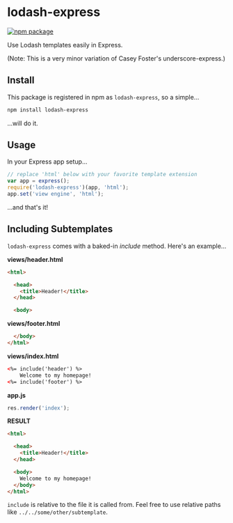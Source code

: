 # lodash-express

[![npm package](https://nodei.co/npm/lodash-express.png?downloads=true&downloadRank=true&stars=true)](https://nodei.co/npm/lodash-express/)

Use Lodash templates easily in Express.

(Note: This is a very minor variation of Casey Foster's underscore-express.)

## Install

This package is registered in npm as `lodash-express`, so a simple...

```bash
npm install lodash-express
```

...will do it.

## Usage

In your Express app setup...

```js
// replace 'html' below with your favorite template extension
var app = express();
require('lodash-express')(app, 'html'); 
app.set('view engine', 'html');
```

...and that's it!

## Including Subtemplates

`lodash-express` comes with a baked-in _include_ method. Here's an example...

**views/header.html**
```html
<html>

  <head>
    <title>Header!</title>
  </head>

  <body>
```

**views/footer.html**
```html
  </body>
</html>
```

**views/index.html**
```html
<%= include('header') %>
    Welcome to my homepage!
<%= include('footer') %>
```

**app.js**
```js
res.render('index');
```

**RESULT**
```html
<html>

  <head>
    <title>Header!</title>
  </head>

  <body>
    Welcome to my homepage!
  </body>
</html>
```

`include` is relative to the file it is called from. Feel free to use relative paths like `../../some/other/subtemplate`.

